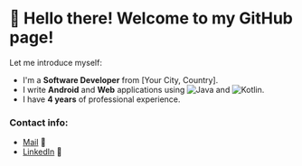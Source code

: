 # 👋 Hello there! Welcome to my GitHub page!

Let me introduce myself:

- I'm a **Software Developer** from [Your City, Country].
- I write **Android** and **Web** applications using ![Java](https://img.shields.io/badge/Java-%23ED8B00.svg?style=for-the-badge&logo=openjdk&logoColor=white) and ![Kotlin](https://img.shields.io/badge/Kotlin-%230095D5.svg?style=for-the-badge&logo=kotlin&logoColor=white).
- I have **4 years** of professional experience.
  
### Contact info:
- [Mail](mailto:omarkarimli.361@gmail.com) 📧
- [LinkedIn](https://www.linkedin.com/in/omarkarimli/) 💼

